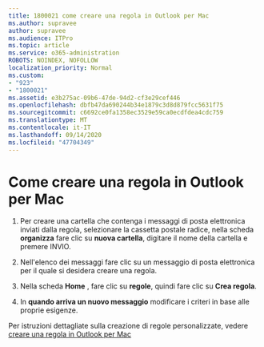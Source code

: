 ```yaml
---
title: 1800021 come creare una regola in Outlook per Mac
ms.author: supravee
author: supravee
ms.audience: ITPro
ms.topic: article
ms.service: o365-administration
ROBOTS: NOINDEX, NOFOLLOW
localization_priority: Normal
ms.custom:
- "923"
- "1800021"
ms.assetid: e3b275ac-09b6-47de-94d2-cf3e29cef446
ms.openlocfilehash: dbfb47da690244b34e1879c3d8d879fcc5631f75
ms.sourcegitcommit: c6692ce0fa1358ec3529e59ca0ecdfdea4cdc759
ms.translationtype: MT
ms.contentlocale: it-IT
ms.lasthandoff: 09/14/2020
ms.locfileid: "47704349"
---
```

# <a name="how-to-create-a-rule-in-outlook-for-mac"></a>Come creare una regola in Outlook per Mac

1. Per creare una cartella che contenga i messaggi di posta elettronica inviati dalla regola, selezionare la cassetta postale radice, nella scheda **organizza** fare clic su **nuova cartella**, digitare il nome della cartella e premere INVIO.

2. Nell'elenco dei messaggi fare clic su un messaggio di posta elettronica per il quale si desidera creare una regola.

3. Nella scheda **Home** , fare clic su **regole**, quindi fare clic su **Crea regola**.

4. In **quando arriva un nuovo messaggio** modificare i criteri in base alle proprie esigenze. 

Per istruzioni dettagliate sulla creazione di regole personalizzate, vedere [creare una regola in Outlook per Mac](https://aka.ms/AA1uy0v)
  